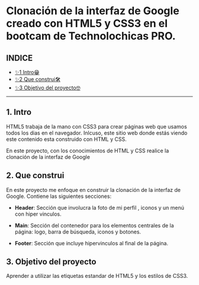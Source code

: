 # Clonación de la interfaz de Google creado con HTML5 y CSS3 en el bootcam de Technolochicas PRO.

## INDICE

* [✨1 Intro😁](https://github.com/Azul-Luevano/cloninterfazgoogle#1-intro)
* [✨2 Que construi🛠️](#)
* [✨3 Objetivo del proyecto🤓](#)

****

## 1. Intro
HTML5 trabaja de la mano con CSS3 para crear páginas web que usamos todos los dias en el navegador. Inlcuso, este sitio web donde estás viendo este contenido esta construido con HTML y CSS. 

En este proyecto, con los conocimientos de HTML y CSS realice la clonación de la interfaz de Google 

## 2. Que construi 
En este proyecto me enfoque en construir la clonación de la interfaz de Google.
Contiene las siguientes secciones:

* **Header**: Sección que involucra la foto de mi perfil , iconos y un menú con hiper vinculos. 

* **Main**: Sección del contenedor para los elementos centrales de la página: logo, barra de búsqueda, iconos y botones.

* **Footer**: Sección que incluye hipervinculos al final de la página. 

## 3.  Objetivo del proyecto
Aprender a utilizar las etiquetas estandar de HTML5 y los estilos de CSS3. 
